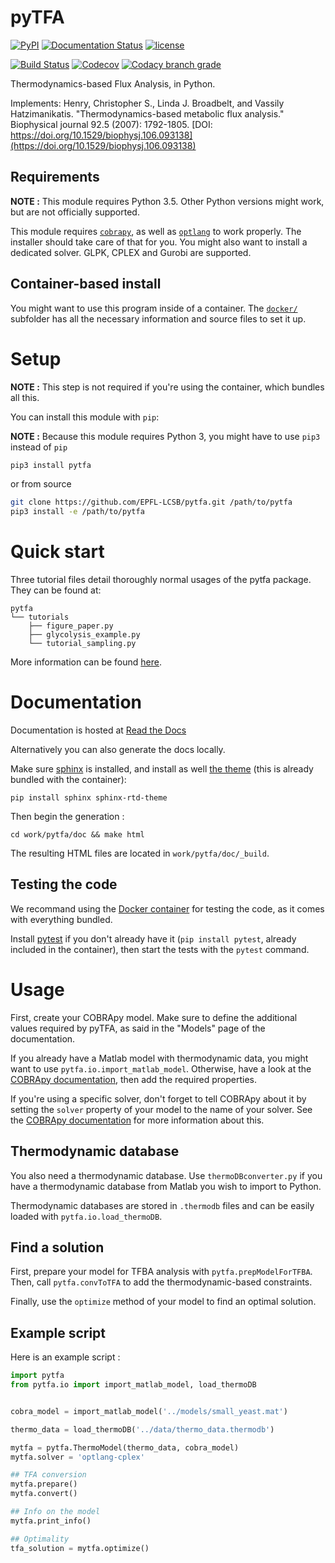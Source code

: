 # pyTFA

[![PyPI](https://img.shields.io/pypi/v/pytfa.svg)](https://pypi.org/project/pytfa/)
[![Documentation Status](https://readthedocs.org/projects/pytfa/badge/?version=latest)](http://pytfa.readthedocs.io/en/latest/?badge=latest)
[![license](http://img.shields.io/badge/license-APACHE2-blue.svg)](https://github.com/EPFL-LCSB/pytfa/blob/master/LICENSE.txt)


[![Build Status](https://travis-ci.org/EPFL-LCSB/pytfa.svg?branch=master)](https://travis-ci.org/EPFL-LCSB/pytfa)
[![Codecov](https://img.shields.io/codecov/c/github/codecov/pytfa.svg)](https://codecov.io/gh/EPFL-LCSB/pytfa)
[![Codacy branch grade](https://img.shields.io/codacy/grade/d8fd67ee134d46a69115c9b39c19be26/master.svg)]()

Thermodynamics-based Flux Analysis, in Python.

Implements:
Henry, Christopher S., Linda J. Broadbelt, and Vassily Hatzimanikatis.
"Thermodynamics-based metabolic flux analysis."
Biophysical journal 92.5 (2007): 1792-1805.
[DOI: https://doi.org/10.1529/biophysj.106.093138](https://doi.org/10.1529/biophysj.106.093138)

## Requirements

**NOTE :** This module requires Python 3.5. Other Python versions might work, but are not officially supported.

This module requires [`cobrapy`](https://github.com/opencobra/cobrapy/), as well as [`optlang`](https://github.com/biosustain/optlang) to work properly. The installer should take care of that for you. You might also want to install
a dedicated solver. GLPK, CPLEX and Gurobi are supported.

## Container-based install

You might want to use this program inside of a container. The [`docker/`](https://github.com/EPFL-LCSB/pytfa/tree/master/docker)
subfolder has all the necessary information and source files to set it up.

# Setup

**NOTE :** This step is not required if you're using the container, which bundles all this.

You can install this module with `pip`:

**NOTE :** Because this module requires Python 3, you might have to use `pip3` instead of `pip`

```bash
pip3 install pytfa
```
or from source
```bash
git clone https://github.com/EPFL-LCSB/pytfa.git /path/to/pytfa
pip3 install -e /path/to/pytfa
```

# Quick start
Three tutorial files detail thoroughly normal usages of the pytfa package. They can be found at:
```
pytfa
└── tutorials
    ├── figure_paper.py
    ├── glycolysis_example.py
    └── tutorial_sampling.py
```

More information can be found [here](http://pytfa.readthedocs.io/en/latest/quickstart.html).

# Documentation

Documentation is hosted at [Read the Docs](http://pytfa.readthedocs.io/en/latest/index.html)

Alternatively you can also generate the docs locally.

Make sure [sphinx](https://www.sphinx-doc.org/en/stable/) is installed, and
install as well [the theme](https://github.com/rtfd/sphinx_rtd_theme) (this is
already bundled with the container):

```
pip install sphinx sphinx-rtd-theme
```

Then begin the generation :

```
cd work/pytfa/doc && make html
```

The resulting HTML files are located in `work/pytfa/doc/_build`.

## Testing the code

We recommand using the [Docker container](https://github.com/EPFL-LCSB/pytfa/tree/master/docker) for testing the code, as it comes with everything bundled.

Install [pytest](https://docs.pytest.org/en/latest/) if you don't already have
it (`pip install pytest`, already included in the container), then start the
tests with the `pytest` command.

# Usage

First, create your COBRApy model. Make sure to define the additional values
required by pyTFA, as said in the "Models" page of the documentation.

If you already have a Matlab model with thermodynamic data, you might want to
use `pytfa.io.import_matlab_model`. Otherwise, have a look at the [COBRApy
documentation](https://cobrapy.readthedocs.io/en/latest/io.html#MATLAB), then
add the required properties.

If you're using a specific solver, don't forget to tell COBRApy about it by
setting the `solver` property of your model to the name of your solver. See the
[COBRApy documentation](https://cobrapy.readthedocs.io/en/latest/solvers.html)
for more information about this.

## Thermodynamic database

You also need a thermodynamic database. Use `thermoDBconverter.py` if you have
a thermodynamic database from Matlab you wish to import to Python.

Thermodynamic databases are stored in `.thermodb` files and can be easily loaded
with `pytfa.io.load_thermoDB`.

## Find a solution

First, prepare your model for TFBA analysis with `pytfa.prepModelForTFBA`. Then,
call `pytfa.convToTFA` to add the thermodynamic-based constraints.

Finally, use the `optimize` method of your model to find an optimal solution.

## Example script

Here is an example script :

```python
import pytfa
from pytfa.io import import_matlab_model, load_thermoDB


cobra_model = import_matlab_model('../models/small_yeast.mat')

thermo_data = load_thermoDB('../data/thermo_data.thermodb')

mytfa = pytfa.ThermoModel(thermo_data, cobra_model)
mytfa.solver = 'optlang-cplex'

## TFA conversion
mytfa.prepare()
mytfa.convert()

## Info on the model
mytfa.print_info()

## Optimality
tfa_solution = mytfa.optimize()
```
